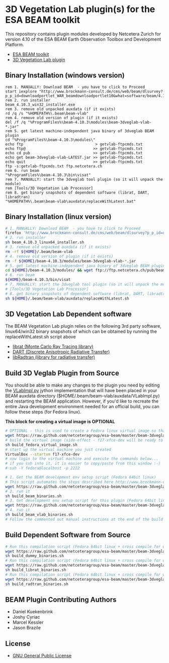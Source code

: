 3D Vegetation Lab plugin(s) for the ESA BEAM toolkit
=======================================

This repository contains plugin modules developed by Netcetera Zurich for version 4.10 of the ESA BEAM Earth Observation Toolbox and Development Platform.

* [ESA BEAM toolkit](http://www.brockmann-consult.de/cms/web/beam/)
* [3D Vegetation Lab plugin](http://www.geo.uzh.ch/en/units/rsl/research/lidar-remote-sensing-lidarlab/ongoing-projects/3dveglab)

Binary Installation (windows version)
------------------------------------------

```dos
rem 1. MANUALLY: Download BEAM  - you have to click to Proceed
start iexplore "http://www.brockmann-consult.de/cms/web/beam/dlsurvey?p_p_id=downloadportlet_WAR_beamdownloadportlet10&what=software/beam/4.10.3/beam_4.10.3_win32_installer.exe"
rem 2. run installer
beam_4.10.3_win32_installer.exe
rem 3. remove old unpacked auxdata (if it exists)
rd /q /s "%HOMEPATH%\.beam\beam-vlab"
rem 4. remove old version of plugin (if it exists)
del /f /q "%ProgramFiles%\beam-4.10.3\modules\beam-3dveglab-vlab-*.jar"
rem 5. get latest machine-independent java binary of 3dveglab BEAM plugin
cd "%ProgramFiles%\beam-4.10.3\modules\"
echo ftp                                > getvlab-ftpcmds.txt
echo ftp@                              >> getvlab-ftpcmds.txt
echo cd pub                            >> getvlab-ftpcmds.txt
echo get beam-3dveglab-vlab-LATEST.jar >> getvlab-ftpcmds.txt
echo quit                              >> getvlab-ftpcmds.txt
ftp -s:getvlab-ftpcmds.txt ftp.netcetera.ch
rem 6. run beam 
"%ProgramFiles%\beam-4.10.3\bin\visat"
rem 7. MANUALLY: start the 3dveglab tool plugin (so it will unpack the module)
rem [Tools/3D Vegetation Lab Processor]
rem 8. get binary snapshots of dependent software (librat, DART, libradtran)
"%HOMEPATH%\.beam\beam-vlab\auxdata\replaceWithLatest.bat"
```
Binary Installation (linux version)
------------------------------------------

```bash
# 1. MANUALLY: Download BEAM  - you have to click to Proceed
firefox 'http://www.brockmann-consult.de/cms/web/beam/dlsurvey?p_p_id=downloadportlet_WAR_beamdownloadportlet10&what=software/beam/4.10.3/beam_4.10.3_linux64_installer.sh'
# 2. run installer
sh beam_4.10.3_linux64_installer.sh
# 3. remove old unpacked auxdata (if it exists)
rm -rf ${HOME}/.beam/beam-vlab 
# 4. remove old version of plugin (if it exists)
rm -f ${HOME}/beam-4.10.3/modules/beam-3dveglab-vlab-*.jar
# 5. get latest machine-independent java binary of 3dveglab BEAM plugin
cd ${HOME}/beam-4.10.3/modules/ && wget ftp://ftp.netcetera.ch/pub/beam-3dveglab-vlab-LATEST.jar
# 6. run beam 
${HOME}/beam-4.10.3/bin/visat
# 7. MANUALLY: start the 3dveglab tool plugin (so it will unpack the module)
# [Tools/3D Vegetation Lab Processor]
# 8. get binary snapshots of dependent software (librat, DART, libradtran)
sh ${HOME}/.beam/beam-vlab/auxdata/replaceWithLatest.sh
```

3D Vegetation Lab Dependent software
-----------------------------------------
The BEAM Vegetation Lab plugin relies on the following 3rd party software, linux64/win32 binary snapshots of which can be obtained by running the replaceWithLatest.sh script above

* [librat (Monte Carlo Ray Tracing library)](http://www2.geog.ucl.ac.uk/~plewis/bpms/src/lib/)
* [DART (Discrete Anisotropic Radiative Transfer)](http://www.cesbio.ups-tlse.fr/us/dart/dart_description.html)
* [libRadtran (library for radiative transfer)](http://www.libradtran.org/)


Build 3D Veglab Plugin from Source 
------------------------------------------
You should be able to make any changes to the plugin you need by editing the [VLabImpl.py](https://raw.github.com/netceteragroup/esa-beam/master/beam-3dveglab-vlab/src/main/resources/auxdata/VLabImpl.py) jython implementation that will have been placed in your BEAM auxdata directory ($HOME/.beam/beam-vlab/auxdata/VLabImpl.py) and restarting the BEAM application. However, if you'd like to recreate the entire Java development environment needed for an official build, you can follow these steps (for Fedora linux). 

**This block for creating a virtual image is OPTIONAL**
```bash
# OPTIONAL - this is used to create a Fedora linux virtual image so that you canbe sure that the build environment setup script below works unmodified 
wget https://raw.github.com/netceteragroup/esa-beam/master/beam-3dveglab-vlab/src/main/scripts/build_fedora_virtual_image.sh
# build the virtual image (side-effect - f17-xfce-dev will be ready to start in VirtualBox)
sh build_fedora_virtual_image.sh
# start up the virtual machine you just created
VirtualBox --startvm f17-xfce-dev
# now login to the virtual machine and execute the commands below...
# if you ssh into it, it is easier to copy/paste from this window :-)
# ssh -Y fedora@localhost -p 2222

```

```bash
# 1. Get the BEAM development env setup script (Fedora 64bit linux)
# This script automates the steps described here http://www.brockmann-consult.de/beam-wiki/display/BEAM/Build+from+Source
wget https://raw.github.com/netceteragroup/esa-beam/master/beam-3dveglab-vlab/src/main/scripts/build_beam_binaries.sh 
# 2. run it
sh build_beam_binaries.sh
# 3. Get development env setup script for this plugin (Fedora 64bit linux)
wget https://raw.github.com/netceteragroup/esa-beam/master/beam-3dveglab-vlab/src/main/scripts/build_beam_vlab_binaries.sh
# 4. run it
sh build_beam_vlab_binaries.sh
# Follow the commented out manual instructions at the end of the build script to finish eclipse configuration
```

Build Dependent Software from Source
------------------------------------------

```bash
# Run this compilation script (Fedora 64bit linux + cross compile for win32 )
wget https://raw.github.com/netceteragroup/esa-beam/master/beam-3dveglab-vlab/src/main/scripts/build_dummy_binaries.sh
sh build_dummy_binaries.sh
# Run this compilation script (Fedora 64bit linux + cross compile for win32 )
wget https://raw.github.com/netceteragroup/esa-beam/master/beam-3dveglab-vlab/src/main/scripts/build_librat_binaries.sh
sh build_librat_binaries.sh
# Run this compilation script (Fedora 64bit linux + cross compile for win32 )
wget https://raw.github.com/netceteragroup/esa-beam/master/beam-3dveglab-vlab/src/main/scripts/build_radtran_binaries.sh
sh build_radtran_binaries.sh
```

BEAM Plugin Contributing Authors
-----------------------------------------
* Daniel Kuekenbrink 
* Joshy Cyriac 
* Marcel Kessler 
* Jason Brazile

License
-----------------------------------------
* [GNU General Public License](http://www.gnu.org/licenses//gpl-3.0-standalone.html)
